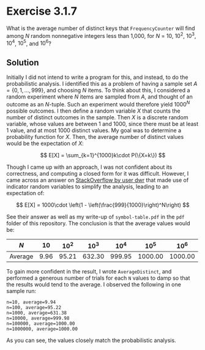# Exercise 3.1.7

What is the average number of distinct keys that `FrequencyCounter` will find
among $N$ random nonnegative integers less than 1,000, for $N$ = $10$, $10^2$,
$10^3$, $10^4$, $10^5$, and $10^6$?

## Solution

Initially I did not intend to write a program for this, and instead, to do the
probabilistic analysis. I identified this as a problem of having a sample set
$A=\{0,1,\ldots,999\}$, and choosing $N$ items. To think about this, I considered
a random experiment where $N$ items are sampled from $A$, and thought of an
outcome as an $N$-tuple. Such an experiment would therefore yield $1000^N$ possible
outcomes. I then define a random variable $X$ that counts the number of distinct
outcomes in the sample. Then $X$ is a discrete random variable, whose values
are between 1 and 1000, since there must be at least 1 value, and at most 1000 distinct
values. My goal was to determine a probability function for $X$. Then, the
average number of distinct values would be the expectation of $X$:

$$
E[X] = \sum_{k=1}^{1000}k\cdot P(\{X=k\})
$$

Though I came up with an approach, I was not confident about its correctness, and
computing a closed form for it was difficult. However, I came across an answer
on [StackOverflow by user dwr](https://math.stackexchange.com/a/2770036) that
made use of indicator random variables to simplify the analysis, leading to
an expectation of:

$$
E[X] = 1000\cdot \left(1 - \left(\frac{999}{1000}\right)^N\right)
$$

See their answer as well as my write-up of `symbol-table.pdf` in the `pdf` folder of this repository.
The conclusion is that the average values would be:

| $N$     | $10$ | $10^2$ | $10^3$ | $10^4$ | $10^5$  | $10^6$  |
|---------|------|--------|--------|--------|---------|---------|
| Average | 9.96 | 95.21  | 632.30 | 999.95 | 1000.00 | 1000.00 |

To gain more confident in the result, I wrote `AverageDistinct`, and
performed a generous number of trials for each `N` values to damp so
that the results would tend to the average. I observed the following
in one sample run:

```text
n=10, average=9.94
n=100, average=95.22
n=1000, average=631.38
n=10000, average=999.98
n=100000, average=1000.00
n=1000000, average=1000.00
```

As you can see, the values closely match the probabilistic analysis.